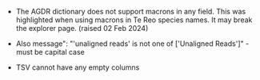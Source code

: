 - The AGDR dictionary does not support macrons in any field. This was highlighted when using macrons in Te Reo species names. It may break the explorer page. (raised 02 Feb 2024)

- Also message": "'unaligned reads' is not one of ['Unaligned Reads']" - must be capital case

- TSV cannot have any empty columns

